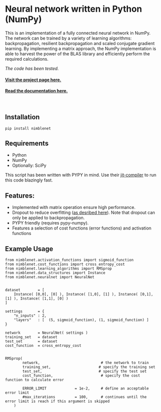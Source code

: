 # Neural network written in Python (NumPy)

This is an implementation of a fully connected neural network in NumPy. The network can be trained by a variety of learning algorithms: backpropagation, resilient backpropagation and scaled conjugate gradient learning. By implementing a matrix approach, the NumPy implementation is able to harvest the power of the BLAS library and efficiently perform the required calculations. 

*The code has been tested.*

#### [Visit the project page here.](http://jorgenkg.github.io/python-neural-network/)
#### [Read the documentation here.](https://nimblenet.readthedocs.io/en/latest/index.html)

<br>

## Installation

`pip install nimblenet`

## Requirements

-  Python
-  NumPy
-  Optionally: SciPy

This script has been written with PYPY in mind. Use their [jit-compiler](http://pypy.org/download.html) to run this code blazingly fast.


## Features:

-  Implemented with matrix operation ensure high performance.
-  Dropout to reduce overfitting ([as desribed here](http://jmlr.org/papers/volume15/srivastava14a/srivastava14a.pdf)). Note that dropout can only be applied to backpropagation.
-  PYPY friendly (requires pypy-numpy).
-  Features a selection of cost functions (error functions) and activation functions



## Example Usage


    from nimblenet.activation_functions import sigmoid_function
    from nimblenet.cost_functions import cross_entropy_cost
    from nimblenet.learning_algorithms import RMSprop
    from nimblenet.data_structures import Instance
    from nimblenet.neuralnet import NeuralNet


    dataset        = [
        Instance( [0,0], [0] ), Instance( [1,0], [1] ), Instance( [0,1], [1] ), Instance( [1,1], [0] )
    ]

    settings       = {
        "n_inputs" : 2,
        "layers"   : [  (5, sigmoid_function), (1, sigmoid_function) ]
    }

    network        = NeuralNet( settings )
    training_set   = dataset
    test_set       = dataset
    cost_function  = cross_entropy_cost


    RMSprop(
            network,                            # the network to train
            training_set,                      # specify the training set
            test_set,                          # specify the test set
            cost_function,                      # specify the cost function to calculate error

            ERROR_LIMIT             = 1e-2,     # define an acceptable error limit
            #max_iterations         = 100,      # continues until the error limit is reach if this argument is skipped
        )


